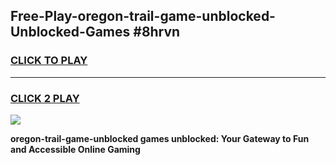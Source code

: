
## Free-Play-oregon-trail-game-unblocked-Unblocked-Games #8hrvn
<h3>
<a href="https://news.freeplayer.one?title=oregon-trail-game-unblocked&ref=8M">CLICK TO PLAY</a></h3>
<hr>

<h3>
<a href="https://news.freeplayer.one?title=oregon-trail-game-unblocked&ref=8M">CLICK 2 PLAY</a>
  
</h3>

<a href="https://news.freeplayer.one?title=oregon-trail-game-unblocked&ref=8M"><img src="https://clearcache.store/games.png"></a>


**oregon-trail-game-unblocked games unblocked: Your Gateway to Fun and Accessible Online Gaming**
